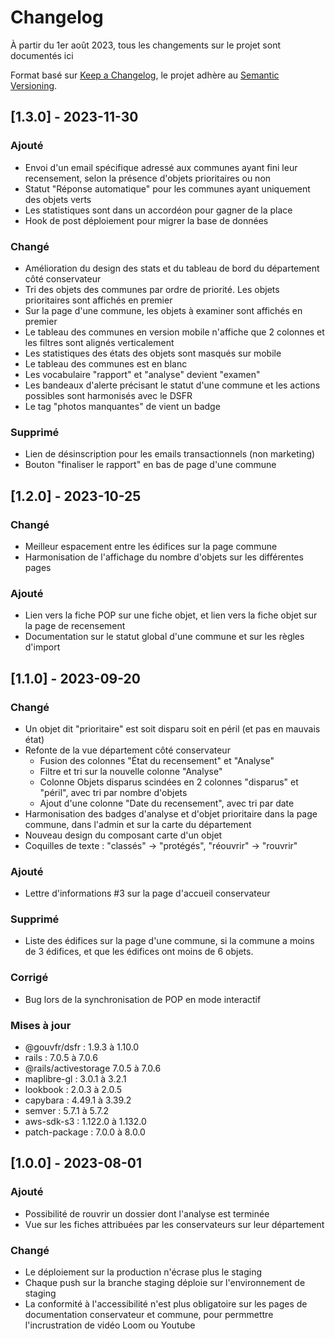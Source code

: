 # Changelog

À partir du 1er août 2023, tous les changements sur le projet sont documentés ici

Format basé sur [Keep a Changelog](https://keepachangelog.com/en/1.0.0/),
le projet adhère au [Semantic Versioning](https://semver.org/spec/v2.0.0.html).

## [1.3.0] - 2023-11-30

### Ajouté
- Envoi d'un email spécifique adressé aux communes ayant fini leur recensement, selon la présence d'objets prioritaires ou non
- Statut "Réponse automatique" pour les communes ayant uniquement des objets verts
- Les statistiques sont dans un accordéon pour gagner de la place
- Hook de post déploiement pour migrer la base de données

### Changé
- Amélioration du design des stats et du tableau de bord du département côté conservateur
- Tri des objets des communes par ordre de priorité. Les objets prioritaires sont affichés en premier
- Sur la page d'une commune, les objets à examiner sont affichés en premier
- Le tableau des communes en version mobile n'affiche que 2 colonnes et les filtres sont alignés verticalement
- Les statistiques des états des objets sont masqués sur mobile
- Le tableau des communes est en blanc
- Les vocabulaire "rapport" et "analyse" devient "examen"
- Les bandeaux d'alerte précisant le statut d'une commune et les actions possibles sont harmonisés avec le DSFR
- Le tag "photos manquantes" de vient un badge

### Supprimé
- Lien de désinscription pour les emails transactionnels (non marketing)
- Bouton "finaliser le rapport" en bas de page d'une commune

## [1.2.0] - 2023-10-25

### Changé
- Meilleur espacement entre les édifices sur la page commune
- Harmonisation de l'affichage du nombre d'objets sur les différentes pages

### Ajouté
- Lien vers la fiche POP sur une fiche objet, et lien vers la fiche objet sur la page de recensement
- Documentation sur le statut global d'une commune et sur les règles d'import

## [1.1.0] - 2023-09-20

### Changé
- Un objet dit "prioritaire" est soit disparu soit en péril (et pas en mauvais état)
- Refonte de la vue département côté conservateur
  - Fusion des colonnes "État du recensement" et "Analyse"
  - Filtre et tri sur la nouvelle colonne "Analyse"
  - Colonne Objets disparus scindées en 2 colonnes "disparus" et "péril", avec tri par nombre d'objets
  - Ajout d'une colonne "Date du recensement", avec tri par date
- Harmonisation des badges d'analyse et d'objet prioritaire dans la page commune, dans l'admin et sur la carte du département
- Nouveau design du composant carte d'un objet
- Coquilles de texte : "classés" -> "protégés", "réouvrir" -> "rouvrir"

### Ajouté
- Lettre d'informations #3 sur la page d'accueil conservateur

### Supprimé
- Liste des édifices sur la page d'une commune, si la commune a moins de 3 édifices, et que les édifices ont moins de 6 objets. 

### Corrigé
- Bug lors de la synchronisation de POP en mode interactif

### Mises à jour
- @gouvfr/dsfr : 1.9.3 à 1.10.0
- rails : 7.0.5 à 7.0.6
- @rails/activestorage 7.0.5 à 7.0.6
- maplibre-gl : 3.0.1 à 3.2.1
- lookbook : 2.0.3 à 2.0.5
- capybara : 4.49.1 à 3.39.2
- semver : 5.7.1 à 5.7.2
- aws-sdk-s3 : 1.122.0 à 1.132.0
- patch-package : 7.0.0 à 8.0.0

## [1.0.0] - 2023-08-01

### Ajouté

- Possibilité de rouvrir un dossier dont l'analyse est terminée
- Vue sur les fiches attribuées par les conservateurs sur leur département

### Changé

- Le déploiement sur la production n'écrase plus le staging
- Chaque push sur la branche staging déploie sur l'environnement de staging
- La conformité à l'accessibilité n'est plus obligatoire sur les pages de documentation conservateur et commune, pour permmettre l'incrustration de vidéo Loom ou Youtube
